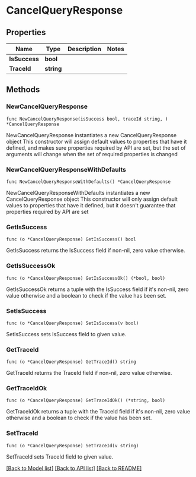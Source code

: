 # CancelQueryResponse

## Properties

Name | Type | Description | Notes
------------ | ------------- | ------------- | -------------
**IsSuccess** | **bool** |  | 
**TraceId** | **string** |  | 

## Methods

### NewCancelQueryResponse

`func NewCancelQueryResponse(isSuccess bool, traceId string, ) *CancelQueryResponse`

NewCancelQueryResponse instantiates a new CancelQueryResponse object
This constructor will assign default values to properties that have it defined,
and makes sure properties required by API are set, but the set of arguments
will change when the set of required properties is changed

### NewCancelQueryResponseWithDefaults

`func NewCancelQueryResponseWithDefaults() *CancelQueryResponse`

NewCancelQueryResponseWithDefaults instantiates a new CancelQueryResponse object
This constructor will only assign default values to properties that have it defined,
but it doesn't guarantee that properties required by API are set

### GetIsSuccess

`func (o *CancelQueryResponse) GetIsSuccess() bool`

GetIsSuccess returns the IsSuccess field if non-nil, zero value otherwise.

### GetIsSuccessOk

`func (o *CancelQueryResponse) GetIsSuccessOk() (*bool, bool)`

GetIsSuccessOk returns a tuple with the IsSuccess field if it's non-nil, zero value otherwise
and a boolean to check if the value has been set.

### SetIsSuccess

`func (o *CancelQueryResponse) SetIsSuccess(v bool)`

SetIsSuccess sets IsSuccess field to given value.


### GetTraceId

`func (o *CancelQueryResponse) GetTraceId() string`

GetTraceId returns the TraceId field if non-nil, zero value otherwise.

### GetTraceIdOk

`func (o *CancelQueryResponse) GetTraceIdOk() (*string, bool)`

GetTraceIdOk returns a tuple with the TraceId field if it's non-nil, zero value otherwise
and a boolean to check if the value has been set.

### SetTraceId

`func (o *CancelQueryResponse) SetTraceId(v string)`

SetTraceId sets TraceId field to given value.



[[Back to Model list]](../README.md#documentation-for-models) [[Back to API list]](../README.md#documentation-for-api-endpoints) [[Back to README]](../README.md)


